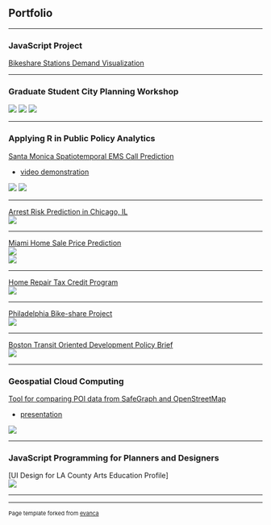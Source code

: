 ## Portfolio

---

### JavaScript Project   

[Bikeshare Stations Demand Visualization](/project_markdowns/MUSA611FinalProject/index.html)   

---

### Graduate Student City Planning Workshop     
<img src="images/businessmap.jpg?raw=true"/>     
<img src="images/jobcenters_citywide.jpg?raw=true"/>     
<img src="images/jobnumber_gel.jpg?raw=true"/>      

---      

### Applying R in Public Policy Analytics     

[Santa Monica Spatiotemporal EMS Call Prediction](/project_markdowns/Siren-EMS-Demand-Prediction.html)
- [video demonstration](https://youtu.be/RZF3mLuHx_w)    
<img src="images/ems1.jpg?raw=true"/>  
<img src="images/ems2.jpg?raw=true"/>  

---
[Arrest Risk Prediction in Chicago, IL](/project_markdowns/Predictive-Policing.html)   
<img src="images/pre1.jpg?raw=true"/>  

---
[Miami Home Sale Price Prediction](/project_markdowns/Miami-Prediction-Oct-12.html)   
<img src="images/miami1.jpg?raw=true"/>   
<img src="images/miami2.jpg?raw=true"/>   

---
[Home Repair Tax Credit Program](/project_markdowns/Home-repair-tax-credits.html)   
<img src="images/repair.jpg?raw=true"/>   

---
[Philadelphia Bike-share Project](/project_markdowns/bikeshare_BingchuChen.html)   
<img src="project_markdowns/bikeshare_BingchuChen_files/figure-html/animate-1.gif?raw=true"/>  

---    
[Boston Transit Oriented Development Policy Brief](/project_markdowns/boston_tod_policy.html)      
<img src="images/tod.jpg?raw=true"/>   


---

### Geospatial Cloud Computing

[Tool for comparing POI data from SafeGraph and OpenStreetMap](https://github.com/BCCghspace/BingchuChen-EugeneChong-project)   
- [presentation](/presentation/MUSA_509_Final_Project.pdf)    
<img src="images/website.gif?raw=true"/>   

---

### JavaScript Programming for Planners and Designers

[UI Design for LA County Arts Education Profile]      
<img src="images/ui_la_county.png?raw=true"/>   

---



---
<p style="font-size:11px">Page template forked from <a href="https://github.com/evanca/quick-portfolio">evanca</a></p>
<!-- Remove above link if you don't want to attibute -->
